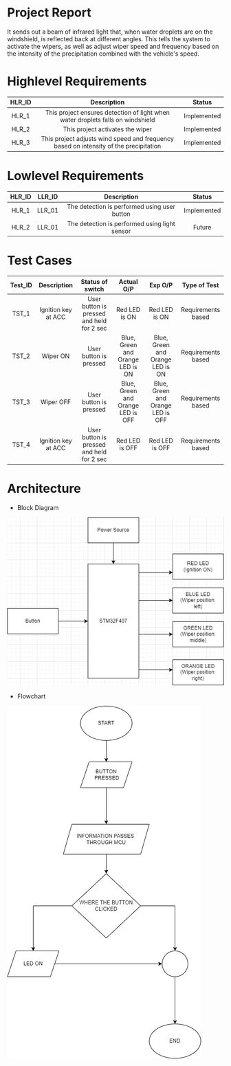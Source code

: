 # Project Report

It sends out a beam of infrared light that, when water droplets are on the windshield, is reflected back at different angles. This tells the system to activate the wipers, as well as adjust wiper speed and frequency based on the intensity of the precipitation combined with the vehicle's speed.

# Highlevel Requirements
|HLR_ID|Description|Status|
|:--:|:--:|:--:|
|HLR_1|This project ensures detection of light when water droplets falls on windshield|Implemented|
|HLR_2|This project activates the wiper|Implemented|
|HLR_3|This project adjusts wind speed and frequency based on intensity of the precipitation|Implemented|

    
# Lowlevel Requirements
|HLR_ID|LLR_ID|Description|Status|
|:--:|:--:|:--:|:--:|
|HLR_1|LLR_01|The detection is performed using user button|Implemented|
|HLR_2|LLR_01|The detection is performed using light sensor|Future|



# Test Cases

|Test_ID|Description|Status of switch|Actual O/P|Exp O/P|Type of Test|
|:--:|:--:|:--:|:--:|:--:|:--:|
|TST_1|Ignition key at ACC|User button is pressed and held for 2 sec|Red LED is ON|Red LED is ON|Requirements based|
|TST_2|Wiper ON|User button is pressed|Blue, Green and Orange LED is ON|Blue, Green and Orange LED is ON|Requirements based|
|TST_3|Wiper OFF|User button is pressed|Blue, Green and Orange LED is OFF|Blue, Green and Orange LED is OFF|Requirements based|
|TST_4|Ignition key at ACC|User button is pressed and held for 2 sec|Red LED is OFF|Red LED is OFF|Requirements based|

# Architecture

* Block Diagram

![Block Diagram](https://github.com/hpsanjana20/M3-Wiper_control_system/blob/main/2_Design/block_diagram_wiper.png)

* Flowchart

![Flowchart](https://github.com/hpsanjana20/M3-Wiper_control_system/blob/main/2_Design/flowchart_wiper.png)


